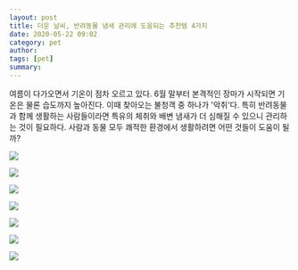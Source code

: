 ```yaml
---
layout: post
title: 더운 날씨, 반려동물 냄새 관리에 도움되는 추천템 4가지
date: 2020-05-22 09:02
category: pet
author: 
tags: [pet]
summary: 
---
```



여름이 다가오면서 기온이 점차 오르고 있다. 6월 말부터 본격적인 장마가 시작되면 기온은 물론 습도까지 높아진다. 이때 찾아오는 불청객 중 하나가 '악취'다. 특히 반려동물과 함께 생활하는 사람들이라면 특유의 체취와 배변 냄새가 더 심해질 수 있으니 관리하는 것이 필요하다. 사람과 동물 모두 쾌적한 환경에서 생활하려면 어떤 것들이 도움이 될까?

![](https://img1.daumcdn.net/thumb/R720x0/?fname=https%3A%2F%2Ft1.daumcdn.net%2Fliveboard%2Fhappypet%2F21f13d5e59ef435a863d47141c100f41.JPG)

![](https://img1.daumcdn.net/thumb/R720x0/?fname=https%3A%2F%2Ft1.daumcdn.net%2Fliveboard%2Fhappypet%2F06cdf1f57bb14b1f9b7dd4649d09d6a2.JPG)

![](https://img1.daumcdn.net/thumb/R720x0/?fname=https%3A%2F%2Ft1.daumcdn.net%2Fliveboard%2Fhappypet%2F55056d6cd2824f0c81aae01481d1a740.JPG)

![](https://img1.daumcdn.net/thumb/R720x0/?fname=https%3A%2F%2Ft1.daumcdn.net%2Fliveboard%2Fhappypet%2F2019b809842a4382957ea3ab2fa3b558.JPG)

![](https://img1.daumcdn.net/thumb/R720x0/?fname=https%3A%2F%2Ft1.daumcdn.net%2Fliveboard%2Fhappypet%2Fff6c10b9f4044be29f70622ad382b432.JPG)

![](https://img1.daumcdn.net/thumb/R720x0/?fname=https%3A%2F%2Ft1.daumcdn.net%2Fliveboard%2Fhappypet%2F3c603e6dfba24d3992299768fbb2b863.JPG)

![](https://img1.daumcdn.net/thumb/R720x0/?fname=https%3A%2F%2Ft1.daumcdn.net%2Fliveboard%2Fhappypet%2F8e65a5da353341d4a9f29070acfd2ce3.JPG)